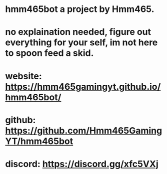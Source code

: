 # hmm465bot a project by Hmm465.

# no explaination needed, figure out everything for your self, im not here to spoon feed a skid.

# website: https://hmm465gamingyt.github.io/hmm465bot/

# github: https://github.com/Hmm465GamingYT/hmm465bot

# discord: https://discord.gg/xfc5VXj
